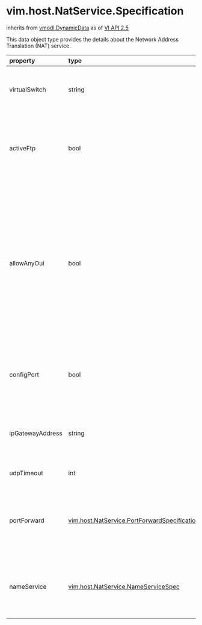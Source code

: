 vim.host.NatService.Specification
=================================
inherits from [vmodl.DynamicData](docs/vmodl.DynamicData.md)
as of [VI API 2.5](vim.version.md#vim.version.version2)


This data object type provides the details about the   Network Address Translation (NAT) service.

| property | type | optional | priv | desc |
|:---------|:-----|:---------|:-----|:-----|
| virtualSwitch | string | None | None | The name of the virtual switch to which nat service is connected. |
| activeFtp | bool | None | None | The flag to indicate whether or not non-passive mode FTP    connections should be allowed. |
| allowAnyOui | bool | None | None | The flag to indicate whether or not the NAT    Service allows media access control traffic from any    Organizational Unique Identifier (OUI)?     By default, it does not allow traffic that originated    from the host to avoid packet loops. |
| configPort | bool | None | None | The flag to indicate whether or not the NAT Service    should open a configuration port. |
| ipGatewayAddress | string | None | None | The IP address that the NAT Service should use on   the virtual network. |
| udpTimeout | int | None | None | The time allotted for UDP packets. |
| portForward | [vim.host.NatService.PortForwardSpecification](vim.host.NatService.PortForwardSpecification.md "vim.host.NatService.PortForwardSpecification") | true | None | The port forwarding specifications to allow network    connections to be initiated from outside the firewall. |
| nameService | [vim.host.NatService.NameServiceSpec](vim.host.NatService.NameServiceSpec.md "vim.host.NatService.NameServiceSpec") | true | None | The configuration of naming services.  These parameters are    specific to Windows. |


